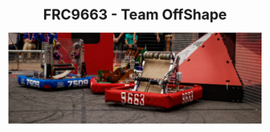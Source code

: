 <p align="center">
    <h1 align="center">FRC9663 - Team OffShape</h1>
</p>

![2024 Competition](/profile/RobotPic.png "2024 Robot")
